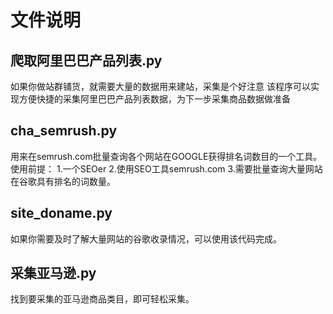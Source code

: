 文件说明
=========

爬取阿里巴巴产品列表.py
--------
如果你做站群铺货，就需要大量的数据用来建站，采集是个好注意
该程序可以实现方便快捷的采集阿里巴巴产品列表数据，为下一步采集商品数据做准备

cha_semrush.py
-------
用来在semrush.com批量查询各个网站在GOOGLE获得排名词数目的一个工具。使用前提：
1.一个SEOer
2.使用SEO工具semrush.com
3.需要批量查询大量网站在谷歌具有排名的词数量。

site_doname.py
--------------
如果你需要及时了解大量网站的谷歌收录情况，可以使用该代码完成。

采集亚马逊.py
--------------
找到要采集的亚马逊商品类目，即可轻松采集。
